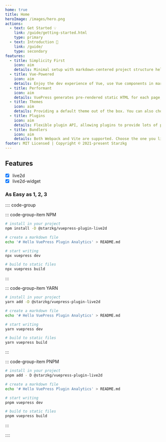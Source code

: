 ```yaml
---
home: true
title: Home
heroImage: /images/hero.png
actions:
  - text: Get Started 💡
    link: /guide/getting-started.html
    type: primary
  - text: Introduction 🚀
    link: /guide/
    type: secondary
features:
  - title: Simplicity First
    icon: aim
    details: Minimal setup with markdown-centered project structure helps you focus on writing.
  - title: Vue-Powered
    icon: aim
    details: Enjoy the dev experience of Vue, use Vue components in markdown, and develop custom themes with Vue.
  - title: Performant
    icon: aim
    details: VuePress generates pre-rendered static HTML for each page, and runs as an SPA once a page is loaded.
  - title: Themes
    icon: aim
    details: Providing a default theme out of the box. You can also choose a community theme or create your own one.
  - title: Plugins
    icon: aim
    details: Flexible plugin API, allowing plugins to provide lots of plug-and-play features for your site.
  - title: Bundlers
    icon: aim
    details: Both Webpack and Vite are supported. Choose the one you like!
footer: MIT Licensed | Copyright © 2021-present Starzkg
---
```


## Features

- [x] live2d
- [x] live2d-widget

### As Easy as 1, 2, 3

:::: code-group

::: code-group-item NPM

```bash
# install in your project
npm install -D @starzkg/vuepress-plugin-live2d

# create a markdown file
echo '# Hello VuePress Plugin Analytics' > README.md

# start writing
npx vuepress dev

# build to static files
npx vuepress build
```
:::

::: code-group-item YARN

```bash
# install in your project
yarn add -D @starzkg/vuepress-plugin-live2d

# create a markdown file
echo '# Hello VuePress Plugin Analytics' > README.md

# start writing
yarn vuepress dev

# build to static files
yarn vuepress build
```
:::

::: code-group-item PNPM

```bash
# install in your project
pnpm add - D @starzkg/vuepress-plugin-live2d

# create a markdown file
echo '# Hello VuePress Plugin Analytics' > README.md

# start writing
pnpm vuepress dev

# build to static files
pnpm vuepress build
```

:::

:::: 
